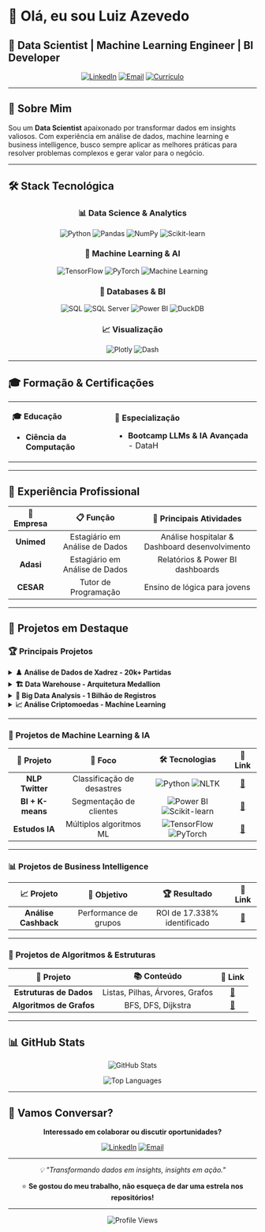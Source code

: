 # 👋 Olá, eu sou Luiz Azevedo
## 🚀 Data Scientist | Machine Learning Engineer | BI Developer

<div align="center">
  
  [![LinkedIn](https://img.shields.io/badge/LinkedIn-0077B5?style=for-the-badge&logo=linkedin&logoColor=white)](https://www.linkedin.com/in/luiz-antônio-azevedo-34b38b23a/)
  [![Email](https://img.shields.io/badge/Email-D14836?style=for-the-badge&logo=gmail&logoColor=white)](mailto:luizazevedo3212@hotmail.com)
  [![Currículo](https://img.shields.io/badge/Currículo-000000?style=for-the-badge&logo=read-the-docs&logoColor=white)](https://drive.google.com/file/d/1hlYLiwZtI-WANvG2UJHR35TIB0Jp6FNS/view?usp=sharing)
  
</div>

---

## 🎯 Sobre Mim

Sou um **Data Scientist** apaixonado por transformar dados em insights valiosos. Com experiência em análise de dados, machine learning e business intelligence, busco sempre aplicar as melhores práticas para resolver problemas complexos e gerar valor para o negócio.

---

## 🛠️ Stack Tecnológica

<div align="center">

### 📊 **Data Science & Analytics**
![Python](https://img.shields.io/badge/Python-3776AB?style=for-the-badge&logo=python&logoColor=white)
![Pandas](https://img.shields.io/badge/Pandas-150458?style=for-the-badge&logo=pandas&logoColor=white)
![NumPy](https://img.shields.io/badge/NumPy-013243?style=for-the-badge&logo=numpy&logoColor=white)
![Scikit-learn](https://img.shields.io/badge/Scikit_learn-F7931E?style=for-the-badge&logo=scikit-learn&logoColor=white)

### 🤖 **Machine Learning & AI**
![TensorFlow](https://img.shields.io/badge/TensorFlow-FF6F00?style=for-the-badge&logo=tensorflow&logoColor=white)
![PyTorch](https://img.shields.io/badge/PyTorch-EE4C2C?style=for-the-badge&logo=pytorch&logoColor=white)
![Machine Learning](https://img.shields.io/badge/Machine_Learning-FF6F00?style=for-the-badge&logo=tensorflow&logoColor=white)

### 💾 **Databases & BI**
![SQL](https://img.shields.io/badge/SQL-4479A1?style=for-the-badge&logo=mysql&logoColor=white)
![SQL Server](https://img.shields.io/badge/SQL_Server-CC2927?style=for-the-badge&logo=microsoft-sql-server&logoColor=white)
![Power BI](https://img.shields.io/badge/Power_BI-F2C811?style=for-the-badge&logo=power-bi&logoColor=black)
![DuckDB](https://img.shields.io/badge/DuckDB-FFF000?style=for-the-badge&logo=duckdb&logoColor=black)

### 📈 **Visualização**
![Plotly](https://img.shields.io/badge/Plotly-3F4F75?style=for-the-badge&logo=plotly&logoColor=white)
![Dash](https://img.shields.io/badge/Dash-008DE4?style=for-the-badge&logo=plotly&logoColor=white)

</div>

---

## 🎓 Formação & Certificações

<table>
<tr>
<td>

**🎓 Educação**
- **Ciência da Computação**

</td>
<td>

**🚀 Especialização**
- **Bootcamp LLMs & IA Avançada** - DataH

</td>
</tr>
</table>

---

## 💼 Experiência Profissional

<div align="center">

| 🏢 **Empresa** | 📋 **Função** | 🔧 **Principais Atividades** |
|:---:|:---:|:---:|
| **Unimed** | Estagiário em Análise de Dados | Análise hospitalar & Dashboard desenvolvimento |
| **Adasi** | Estagiário em Análise de Dados | Relatórios & Power BI dashboards |
| **CESAR** | Tutor de Programação | Ensino de lógica para jovens |

</div>

---

## 🚀 Projetos em Destaque

### 🏆 **Principais Projetos**

<details>
<summary><strong>♟️ Análise de Dados de Xadrez - 20k+ Partidas</strong></summary>

<br>

**🎯 Objetivo:** Análise completa de 20.000+ partidas do Lichess

**🛠️ Stack:** 
![Pandas](https://img.shields.io/badge/Pandas-150458?style=flat-square&logo=pandas&logoColor=white)
![NumPy](https://img.shields.io/badge/NumPy-013243?style=flat-square&logo=numpy&logoColor=white)
![Dash](https://img.shields.io/badge/Dash-008DE4?style=flat-square&logo=plotly&logoColor=white)

**📊 Resultados:**
- Dashboard interativo para análise de performance
- Identificação de padrões por faixa de rating
- Visualizações avançadas de tendências

**🔗 [Ver Projeto](https://github.com/LuizAz3vedo/ChessProject)**

</details>

<details>
<summary><strong>🏗️ Data Warehouse - Arquitetura Medallion</strong></summary>

<br>

**🎯 Objetivo:** DW moderno com arquitetura Bronze-Silver-Gold

**🛠️ Stack:** 
![SQL Server](https://img.shields.io/badge/SQL_Server-CC2927?style=flat-square&logo=microsoft-sql-server&logoColor=white)
![Power BI](https://img.shields.io/badge/Power_BI-F2C811?style=flat-square&logo=power-bi&logoColor=black)
![SSIS](https://img.shields.io/badge/SSIS-CC2927?style=flat-square&logo=microsoft&logoColor=white)

**📊 Resultados:**
- Pipeline ETL automatizado
- Star Schema otimizado
- Integração completa com BI

**🔗 [Ver Projeto](https://github.com/LuizAz3vedo/sql-data-warehouse)**

</details>

<details>
<summary><strong>🚀 Big Data Analysis - 1 Bilhão de Registros</strong></summary>

<br>

**🎯 Objetivo:** Processamento eficiente de dados massivos

**🛠️ Stack:** 
![Python](https://img.shields.io/badge/Python-3776AB?style=flat-square&logo=python&logoColor=white)
![DuckDB](https://img.shields.io/badge/DuckDB-FFF000?style=flat-square&logo=duckdb&logoColor=black)

**📊 Resultados:**
- Análise de 1B+ registros meteorológicos
- Performance otimizada sem consumo excessivo de memória
- Consultas diretas em arquivos CSV

**🔗 [Ver Projeto](https://github.com/LuizAz3vedo/bigdata-duckdb)**

</details>

<details>
<summary><strong>📈 Análise Criptomoedas - Machine Learning</strong></summary>

<br>

**🎯 Objetivo:** Identificar padrões e anomalias no Bitcoin

**🛠️ Stack:** 
![Pandas](https://img.shields.io/badge/Pandas-150458?style=flat-square&logo=pandas&logoColor=white)
![Plotly](https://img.shields.io/badge/Plotly-3F4F75?style=flat-square&logo=plotly&logoColor=white)
![Scikit-learn](https://img.shields.io/badge/Scikit_learn-F7931E?style=flat-square&logo=scikit-learn&logoColor=white)

**📊 Resultados:**
- Modelos SARIMA, GARCH e Prophet
- 39 anomalias detectadas
- 3 clusters comportamentais identificados

**🔗 [Ver Projeto](https://github.com/LuizAz3vedo/crypto-analysis)**

</details>

---

### 🔬 **Projetos de Machine Learning & IA**

<div align="center">

| 🤖 **Projeto** | 🎯 **Foco** | 🛠️ **Tecnologias** | 🔗 **Link** |
|:---:|:---:|:---:|:---:|
| **NLP Twitter** | Classificação de desastres | ![Python](https://img.shields.io/badge/Python-3776AB?style=flat-square&logo=python&logoColor=white) ![NLTK](https://img.shields.io/badge/NLTK-green?style=flat-square) | [🔗](https://github.com/LuizAz3vedo/NPL-Twitter) |
| **BI + K-means** | Segmentação de clientes | ![Power BI](https://img.shields.io/badge/Power_BI-F2C811?style=flat-square&logo=power-bi&logoColor=black) ![Scikit-learn](https://img.shields.io/badge/Scikit_learn-F7931E?style=flat-square&logo=scikit-learn&logoColor=white) | [🔗](https://github.com/LuizAz3vedo/BI_kmeans) |
| **Estudos IA** | Múltiplos algoritmos ML | ![TensorFlow](https://img.shields.io/badge/TensorFlow-FF6F00?style=flat-square&logo=tensorflow&logoColor=white) ![PyTorch](https://img.shields.io/badge/PyTorch-EE4C2C?style=flat-square&logo=pytorch&logoColor=white) | [🔗](https://github.com/LuizAz3vedo/AI-Study) |

</div>

---

### 📊 **Projetos de Business Intelligence**

<div align="center">

| 📈 **Projeto** | 🎯 **Objetivo** | 🏆 **Resultado** | 🔗 **Link** |
|:---:|:---:|:---:|:---:|
| **Análise Cashback** | Performance de grupos | ROI de 17.338% identificado | [🔗](https://github.com/LuizAz3vedo/Painel_Analise_Cashback) |

</div>

---

### 🧠 **Projetos de Algoritmos & Estruturas**

<div align="center">

| 🔧 **Projeto** | 📚 **Conteúdo** | 🔗 **Link** |
|:---:|:---:|:---:|
| **Estruturas de Dados** | Listas, Pilhas, Árvores, Grafos | [🔗](https://github.com/LuizAz3vedo/Estrutura-de-Dados) |
| **Algoritmos de Grafos** | BFS, DFS, Dijkstra | [🔗](https://github.com/LuizAz3vedo/graphs) |

</div>

---

## 📊 GitHub Stats

<div align="center">
  
![GitHub Stats](https://github-readme-stats.vercel.app/api?username=LuizAz3vedo&show_icons=true&theme=tokyonight&hide_border=true)

![Top Languages](https://github-readme-stats.vercel.app/api/top-langs/?username=LuizAz3vedo&layout=compact&theme=tokyonight&hide_border=true)

</div>

---

## 🚀 Vamos Conversar?

<div align="center">

**Interessado em colaborar ou discutir oportunidades?**

[![LinkedIn](https://img.shields.io/badge/LinkedIn-0077B5?style=for-the-badge&logo=linkedin&logoColor=white)](https://www.linkedin.com/in/luiz-antônio-azevedo-34b38b23a/)
[![Email](https://img.shields.io/badge/Email-D14836?style=for-the-badge&logo=gmail&logoColor=white)](mailto:luizazevedo3212@hotmail.com)

---

<p><em>💡 "Transformando dados em insights, insights em ação."</em></p>

⭐ **Se gostou do meu trabalho, não esqueça de dar uma estrela nos repositórios!**

</div>

---

<div align="center">
  <img src="https://komarev.com/ghpvc/?username=LuizAz3vedo&color=blueviolet&style=for-the-badge" alt="Profile Views">
</div>
